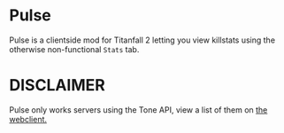 # Pulse

Pulse is a clientside mod for Titanfall 2 letting you view killstats using the otherwise non-functional `Stats` tab.

# DISCLAIMER

Pulse only works servers using the Tone API, view a list of them on [the webclient.](https://toneapi.github.io/ToneAPI_webclient/)
